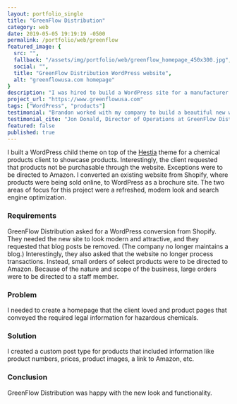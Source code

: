 ```yaml
---
layout: portfolio_single
title: "GreenFlow Distribution"
category: web
date: 2019-05-05 19:19:19 -0500
permalink: /portfolio/web/greenflow
featured_image: {
  src: "",
  fallback: "/assets/img/portfolio/web/greenflow_homepage_450x300.jpg",
  social: "",
  title: "GreenFlow Distribution WordPress website",
  alt: "greenflowusa.com homepage"
}
description: "I was hired to build a WordPress site for a manufacturer of commercial cleaning products."
project_url: "https://www.greenflowusa.com"
tags: ["WordPress", "products"]
testimonial: "Brandon worked with my company to build a beautiful new website for us. He communicated throughout the process and answered all the questions I had. We are very satisfied with the final product and I highly recommend working with Brandon!"
testimonial_cite: "Jon Donald, Director of Operations at GreenFlow Distribution"
featured: false
published: true
---
```


I built a WordPress child theme on top of the <a href="https://themeisle.com/themes/hestia-pro/?ref=brandoncaples.com" title="Hestia WordPress theme" target="_blank">Hestia</a> theme for a chemical products client to showcase products. Interestingly, the client requested that products not be purchasable through the website. Exceptions were to be directed to Amazon. I converted an existing website from Shopify, where products were being sold online, to WordPress as a brochure site. The two areas of focus for this project were a refreshed, modern look and search engine optimization.

### Requirements

GreenFlow Distribution asked for a WordPress conversion from Shopify. They needed the new site to look modern and attractive, and they requested that blog posts be removed. (The company no longer maintains a blog.) Interestingly, they also asked that the website no longer process transactions. Instead, small orders of select products were to be directed to Amazon. Because of the nature and scope of the business, large orders were to be directed to a staff member.

### Problem

I needed to create a homepage that the client loved and product pages that conveyed the required legal information for hazardous chemicals.

### Solution

I created a custom post type for products that included information like product numbers, prices, product images, a link to Amazon, etc.

### Conclusion

GreenFlow Distribution was happy with the new look and functionality.